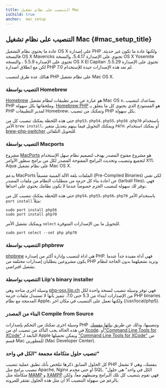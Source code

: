 ```yaml
---
title: التنصيب على نظام تشغيل Mac
isChild: true
anchor:  mac_setup
---
```


## التنصيب على نظام تشغيل Mac {#mac_setup_title}

عادة ما يحتوي نظام التشغيل OS X على إصدارة PHP ولكنها عادة ما تكون غير حديثة.
فالنسخة OS X Mavericks تحتوي على الإصدارة 5.4.17، والنسخة OS X Yosemite تحتوي على الإصدارة 5.5.9 ،
والنسخة OS X El Capitan تحتوي على الإصدارة 5.5.29. لكن مع انطلاق اصدارة PHP 7.0 لم تعد هذه الإصدارات جيدة للإستخدام.

هنالك عدة طرق لتنصيب PHP على نظام تشغيل Mac OS X.

### التصيب بواسطة Homebrew

[Homebrew] هو عبارة عن مدير تطبيقات لنظام تشغيل Mac OS x، يساعدك لتنصيب PHP وملحقاتها بكل سهولة.
[Homebrew PHP] هو المستودع الذي يحتوي كل ما يتعلق بـ PHP لمدير التطبيقات Homebrew، وتمكنك من تنصيب PHP بكل سهولة.

حتى هذه اللحظة يمكنك تنصيب كل من `php53`، `php54`، `php55`، `php56` ،`php70` باستخدام الأمر `brew install`، ويمكنك التحويل
فيما بينهم بتعديل متغير `PATH`. أو يمكنك استخدام [brew-php-switcher][brew-php-switcher] للتحويل التلقائي.

### التصيب بواسطة Macports

مشروع [MacPorts] هو مشروع مفتوح المصدر يهدف لتصميم نظام سهل الإستخدام لتجميع وتنصيب وتحديث
البرامج المفتوحة المصدر لكل من برامج سطور الأوامر X11، Aqua على نظام تشغيل Mac OS X.

يدعم MacPorts الملفات بلغة الآلة المبنية مسبقاً (Pre-Compiled Binaries) لكي تغني عن اعادة بناء كل حزمة من متطلبات
النظام من ملفات المصدر (tarball files)، فهي توفر لك سهولة لتنصيب الحزم خصوصاً عندما لا يكون نظامك يحتوي على احداها.

حتى هذه اللحظة يمكنك تنصيب كل من `php54`، `php55`، `php56`، `php70` باستخدام الأمر `port install` مثلاً:

    sudo port install php56
    sudo port install php70

ويمكنك تشغيل الأمر `select` للتحويل ما بين الإصدارات المتوفرة.

    sudo port select --set php php70

### التنصيب بواسطة phpbrew

[phpbrew] هي اداة لتنصيب وإدارة أكثر من إصدارة PHP. فهي أداة مفيدة جداً عندما يكون مشروعين يتطلبان إصدارات مختلفة من PHP
وتريد تشغيلهما بدون الحاجة لنظام تشغيل افتراضي.

### التنصيب بواسطة Liip's binary installer

وسيلة اخرى متاحة وهي [php-osx.liip.ch] فهي توفر وسيلة تنصيب لنسخة واحدة لكل من الإصدارات ابتداء من 5.3 حتى 7.0.
تتميز بأنها لا تستبدل ملفات حزمة PHP binaries المدمجة مع نظام Apple، ولكنها تعمل على التنصيب في مكان اخر (/usr/local/php5).

### البناء من المصدر Compile from Source

وسيلة اخرى تمكنك من التحكم بإصدارات PHP وتنصيبها، وذلك عن طريق [بنائها بنفسك][mac-compile].
في هذه الحالة يجب التأكد من تنصيب اي من [Xcode][xcode-gcc-substitution]، أو["Command Line Tools for XCode"] التابعة
 لـ Apple ويمكن تحميلها ["Command Line Tools for XCode"] من قسم Mac للمطورين (Mac Developer Center).

### تنصيب حلول متكاملة مجمعة "الكل في واحد"

كل الحلول السابق ذكرها تتلخص بأنك تطبق عملية تنصيب PHP بنفسك، وهي لا تشمل تنصيب برامج مثل Apache, Nginx او حتى مخدم SQL.
"الكل في واحد" هي حلول متكاملة مثل [MAMP][mamp-downloads] و [XAMPP][xampp] فهي تقوم بتنصيب كل تلك البرامج وضبطهم معاً، ولكن بالرغم من سهولة التنصيب
ألا ان مثل هذه الحلول تفتقر للمرونة.


[Homebrew]: http://brew.sh/
[Homebrew PHP]: https://github.com/Homebrew/homebrew-php#installation
[MacPorts]: https://www.macports.org/install.php
[phpbrew]: https://github.com/phpbrew/phpbrew
[php-osx.liip.ch]: http://php-osx.liip.ch/
[mac-compile]: http://php.net/install.macosx.compile
[xcode-gcc-substitution]: https://github.com/kennethreitz/osx-gcc-installer
["Command Line Tools for XCode"]: https://developer.apple.com/downloads
[mamp-downloads]: http://www.mamp.info/en/downloads/
[xampp]: http://www.apachefriends.org/en/xampp.html
[brew-php-switcher]: https://github.com/philcook/brew-php-switcher
